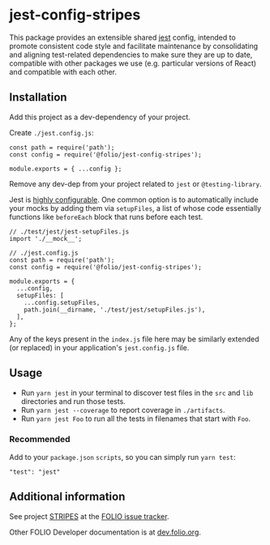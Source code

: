 # jest-config-stripes

This package provides an extensible shared [jest](https://github.com/facebook/jest) config, intended to promote consistent code style and facilitate maintenance by consolidating and aligning test-related dependencies to make sure they are up to date, compatible with other packages we use (e.g. particular versions of React) and compatible with each other.

## Installation
Add this project as a dev-dependency of your project.

Create `./jest.config.js`:
```
const path = require('path');
const config = require('@folio/jest-config-stripes');

module.exports = { ...config };
```
Remove any dev-dep from your project related to `jest` or `@testing-library`.

Jest is [highly configurable](https://jestjs.io/docs/configuration). One common option is to automatically include your mocks by adding them via `setupFiles`, a list of whose code essentially functions like `beforeEach` block that runs before each test.
```
// ./test/jest/jest-setupFiles.js
import './__mock__';

// ./jest.config.js
const path = require('path');
const config = require('@folio/jest-config-stripes');

module.exports = {
  ...config,
  setupFiles: [
    ...config.setupFiles,
    path.join(__dirname, './test/jest/setupFiles.js'),
  ],
};
```
Any of the keys present in the `index.js` file here may be similarly extended (or replaced) in your application's `jest.config.js` file.

## Usage
* Run `yarn jest` in your terminal to discover test files in the `src` and `lib` directories and run those tests.
* Run `yarn jest --coverage` to report coverage in `./artifacts`.
* Run `yarn jest Foo` to run all the tests in filenames that start with `Foo`.

### Recommended
Add to your `package.json` `scripts`, so you can simply run `yarn test`:
```
"test": "jest"
```

## Additional information

See project [STRIPES](https://issues.folio.org/projects/STRIPES) at the [FOLIO issue tracker](http://dev.folio.org/community/guide-issues).

Other FOLIO Developer documentation is at [dev.folio.org](http://dev.folio.org/).

